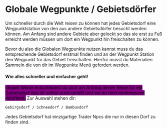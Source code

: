# Globale Wegpunkte / Gebietsdörfer

Um schneller durch die Welt reisen zu können hat jedes Gebietsdorf eine Wegpunktstation von den aus andere Gebietsdörfer besucht werden können. Am Anfang sind andere Gebiete aber gelockt so das sie erst zu Fuß erreicht werden müssen um dort ein Wegpunkt hin freischalten zu können.&#x20;

Bevor du also die Globalen Wegpunkte nutzen kannst muss du das entsprechende Gebietsdorf erstmal finden und an der Wegpunkt Station den Wegpunkt für das Gebiet freischalten. Hierfür musst du Materialien Sammeln die von dir im Wegpunkte Menü gefordert werden.

#### Wie alles schneller und einfacher geht!

<mark style="background-color:purple;">Idealer Weise entscheidest du dich am Anfang deiner Reise für ein Gebietsdorf das dir selbst auch gefällt und wo du dich niederlassen möchtest.</mark> Zur Auswahl stehen dir:

```
Gebirgsdorf / Schneedorf / Bambusdorf
```

Jedes Gebietsdorf hat einzigartige Trader Npcs die nur in diesen Dorf zu finden sind.
